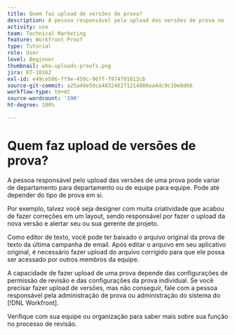 ```yaml
---
title: Quem faz upload de versões de prova?
description: A pessoa responsável pelo upload das versões de prova no  [!DNL  Workfront]  pode variar. Aprenda com casos de uso comuns para identificar a configuração ideal na sua organização.
activity: use
team: Technical Marketing
feature: Workfront Proof
type: Tutorial
role: User
level: Beginner
thumbnail: who-uploads-proofs.png
jira: KT-10162
exl-id: e49ce586-ff9e-459c-967f-f974791612cb
source-git-commit: a25a49e59ca483246271214886ea4dc9c10e8d66
workflow-type: tm+mt
source-wordcount: '190'
ht-degree: 100%

---
```


# Quem faz upload de versões de prova?

A pessoa responsável pelo upload das versões de uma prova pode variar de departamento para departamento ou de equipe para equipe. Pode até depender do tipo de prova em si.

Por exemplo, talvez você seja designer com muita criatividade que acabou de fazer correções em um layout, sendo responsável por fazer o upload da nova versão e alertar seu ou sua gerente de projeto.

Como editor de texto, você pode ter baixado o arquivo original da prova de texto da última campanha de email. Após editar o arquivo em seu aplicativo original, é necessário fazer upload do arquivo corrigido para que ele possa ser acessado por outros membros da equipe.

A capacidade de fazer upload de uma prova depende das configurações de permissão de revisão e das configurações da prova individual. Se você precisar fazer upload de versões, mas não conseguir, fale com a pessoa responsável pela administração de prova ou administração do sistema do [!DNL Workfront].

Verifique com sua equipe ou organização para saber mais sobre sua função no processo de revisão.

